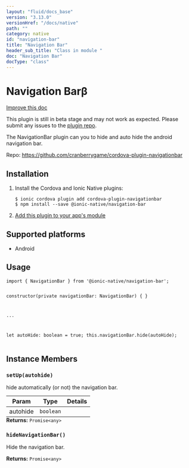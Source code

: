 ```yaml
---
layout: "fluid/docs_base"
version: "3.13.0"
versionHref: "/docs/native"
path: ""
category: native
id: "navigation-bar"
title: "Navigation Bar"
header_sub_title: "Class in module "
doc: "Navigation Bar"
docType: "class"
---
```


<h1 class="api-title">Navigation Bar<span class="beta" title="beta">&beta;</span></h1>

<a class="improve-v2-docs" href="http://github.com/ionic-team/ionic-native/edit/master/src/@ionic-native/plugins/navigation-bar/index.ts#L1">
  Improve this doc
</a>




<p class="beta-notice">
  This plugin is still in beta stage and may not work as expected. Please
  submit any issues to the <a target="_blank"
  href="https://github.com/cranberrygame/cordova-plugin-navigationbar/issues">plugin repo</a>.
</p>



<p>The NavigationBar plugin can you to hide and auto hide the android navigation bar.</p>


<p>Repo:
  <a href="https://github.com/cranberrygame/cordova-plugin-navigationbar">
    https://github.com/cranberrygame/cordova-plugin-navigationbar
  </a>
</p>


<h2>Installation</h2>
<ol class="installation">
  <li>Install the Cordova and Ionic Native plugins:<br>
    <pre><code class="nohighlight">$ ionic cordova plugin add cordova-plugin-navigationbar
$ npm install --save @ionic-native/navigation-bar
</code></pre>
  </li>
  <li><a href="https://ionicframework.com/docs/native/#Add_Plugins_to_Your_App_Module">Add this plugin to your app's module</a></li>
</ol>



<h2>Supported platforms</h2>
<ul>
  <li>Android</li>
</ul>






<h2>Usage</h2>
<pre><code class="lang-typescript">import { NavigationBar } from &#39;@ionic-native/navigation-bar&#39;;

constructor(private navigationBar: NavigationBar) { }

...

let autoHide: boolean = true;
this.navigationBar.hide(autoHide);
</code></pre>








<h2>Instance Members</h2>
<h3><a class="anchor" name="setUp" href="#setUp"></a><code>setUp(autohide)</code></h3>




hide automatically (or not) the navigation bar.
<table class="table param-table" style="margin:0;">
  <thead>
  <tr>
    <th>Param</th>
    <th>Type</th>
    <th>Details</th>
  </tr>
  </thead>
  <tbody>
  <tr>
    <td>
      autohide</td>
    <td>
      <code>boolean</code>
    </td>
    <td>
      </td>
  </tr>
  </tbody>
</table>

<div class="return-value" markdown="1">
  <i class="icon ion-arrow-return-left"></i>
  <b>Returns:</b> <code>Promise&lt;any&gt;</code> 
</div><h3><a class="anchor" name="hideNavigationBar" href="#hideNavigationBar"></a><code>hideNavigationBar()</code></h3>




Hide the navigation bar. 


<div class="return-value" markdown="1">
  <i class="icon ion-arrow-return-left"></i>
  <b>Returns:</b> <code>Promise&lt;any&gt;</code> 
</div>





